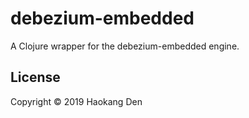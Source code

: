 # debezium-embedded
A Clojure wrapper for the debezium-embedded engine.

## License
Copyright © 2019 Haokang Den
